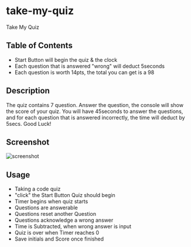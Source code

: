 # take-my-quiz
Take My Quiz

## Table of Contents
- Start Button will begin the quiz & the clock
- Each question that is answered "wrong" will deduct 5seconds
- Each question is worth 14pts, the total you can get is a 98

## Description
The quiz contains 7 question. Answer the question, the console will show the score of your quiz. You will have 45seconds to answer the questions, and for each question that is answered incorrectly, the time will deduct by 5secs.
Good Luck!


## Screenshot
![screenshot](./assest/images/Screenshot(5).png)

## Usage
- Taking a code quiz
- "click" the Start Button Quiz should begin
- Timer begins when quiz starts
- Questions are answerable
- Questions reset another Question
- Questions acknowledge a wrong answer
- Time is Subtracted, when wrong answer is input
- Quiz is over when Timer reaches 0
- Save initials and Score once finished
